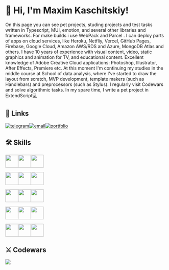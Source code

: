 # 👋 Hi, I'm Maxim Kaschitskiy!

On this page you can see pet projects, studing projects and test tasks written in Typescript, MUI, emotion, and several other libraries and frameworks. For make builds i use WebPack and Parcel . I can deploy parts of apps on cloud services, like Heroku, Netfliy, Vercel, GitHub Pages, Firebase, Google Cloud, Amazon AWS/RDS and Azure, MongoDB Atlas and others. I have 10 years of experience with visual content, video, static graphics and animation for TV, and educational content. Excellent knowledge of Adobe Creative Cloud applications: Photoshop, Illustrator, After Effects, Premiere etc. At this moment I'm continuing my studies in the middle course at School of data analysis, where I've started to draw the layout from scratch, MVP development, template makers (such as Handlebars) and preprocessors (such as Stylus). I regularly visit Codewars and solve algorithmic tasks. In my spare time, I write a pet project in ExtendScript💻

## 🔗 Links
[![telegram](https://img.shields.io/badge/Telegram-grey?style=for-the-badge&logo=telegram)](https://t.me/synthfreak)[![email](https://img.shields.io/badge/Email-dimgrey?style=for-the-badge)](mailto:maxim.kaschitskiy@yandex.ru)[![portfolio](https://img.shields.io/badge/portfolio-dimgrey?style=for-the-badge)](https://maximkaschitskiy.github.io/portfolio/)

## 🛠 Skills
<img height="40px" src="https://cdn.jsdelivr.net/gh/devicons/devicon/icons/html5/html5-original.svg" /><img height="40px" src="https://cdn.jsdelivr.net/gh/devicons/devicon/icons/css3/css3-original.svg" /><img height="40px" src="https://cdn.jsdelivr.net/gh/devicons/devicon/icons/javascript/javascript-original.svg" />

<img height="40px" src="https://cdn.jsdelivr.net/gh/devicons/devicon/icons/react/react-original-wordmark.svg" /><img height="40px" src="https://cdn.jsdelivr.net/gh/devicons/devicon/icons/nextjs/nextjs-original-wordmark.svg" /><img height="40px" src="https://cdn.jsdelivr.net/gh/devicons/devicon/icons/materialui/materialui-original.svg" />    

<img height="40px" src="https://cdn.jsdelivr.net/gh/devicons/devicon/icons/nodejs/nodejs-original-wordmark.svg" /><img height="40px" src="https://cdn.jsdelivr.net/gh/devicons/devicon/icons/express/express-original-wordmark.svg" /><img height="40px" src="https://cdn.jsdelivr.net/gh/devicons/devicon/icons/mongodb/mongodb-original-wordmark.svg" />

<img height="40px" src="https://cdn.jsdelivr.net/gh/devicons/devicon/icons/git/git-original-wordmark.svg" /><img height="40px" src="https://cdn.jsdelivr.net/gh/devicons/devicon/icons/ubuntu/ubuntu-plain-wordmark.svg" /><img height="40px" src="https://cdn.jsdelivr.net/gh/devicons/devicon/icons/nginx/nginx-original.svg" />
          
<img height="40px" src="https://cdn.jsdelivr.net/gh/devicons/devicon/icons/photoshop/photoshop-plain.svg" /><img height="40px" src="https://cdn.jsdelivr.net/gh/devicons/devicon/icons/aftereffects/aftereffects-original.svg" /><img height="40px" src="https://cdn.jsdelivr.net/gh/devicons/devicon/icons/premierepro/premierepro-original.svg" />

## ⚔️ Codewars
[<img src="https://www.codewars.com/users/maximKaschitskiy/badges/large" />](https://www.codewars.com/users/maximKaschitskiy)
